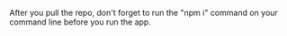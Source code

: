 After you pull the repo, don't forget to run the "npm i" command on your command line before you run the app.
